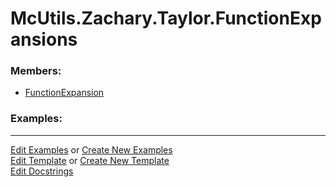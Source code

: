 # <a id="McUtils.Zachary.Taylor.FunctionExpansions">McUtils.Zachary.Taylor.FunctionExpansions</a>
    


### Members:

  - [FunctionExpansion](FunctionExpansions/FunctionExpansion.md)

### Examples:



___

[Edit Examples](https://github.com/McCoyGroup/References/edit/gh-pages/Documentation/examples/McUtils/Zachary/Taylor/FunctionExpansions.md) or 
[Create New Examples](https://github.com/McCoyGroup/References/new/gh-pages/?filename=Documentation/examples/McUtils/Zachary/Taylor/FunctionExpansions.md) <br/>
[Edit Template](https://github.com/McCoyGroup/References/edit/gh-pages/Documentation/templates/McUtils/Zachary/Taylor/FunctionExpansions.md) or 
[Create New Template](https://github.com/McCoyGroup/References/new/gh-pages/?filename=Documentation/templates/McUtils/Zachary/Taylor/FunctionExpansions.md) <br/>
[Edit Docstrings](https://github.com/McCoyGroup/McUtils/edit/master/Zachary/Taylor/FunctionExpansions/__init__.py?message=Update%20Docs)
